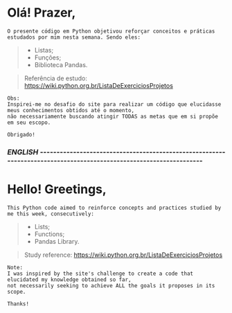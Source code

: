# Olá! Prazer,

``` 
O presente código em Python objetivou reforçar conceitos e práticas estudados por mim nesta semana. Sendo eles:
```

>- Listas;
>- Funções;
>- Biblioteca Pandas.


>Referência de estudo: https://wiki.python.org.br/ListaDeExerciciosProjetos

```
Obs:
Inspirei-me no desafio do site para realizar um código que elucidasse meus conhecimentos obtidos até o momento, 
não necessariamente buscando atingir TODAS as metas que em si propõe em seu escopo.

Obrigado!
```

### *ENGLISH* -------------------------------------------------------------------------------------------------------------------

# Hello! Greetings,

```
This Python code aimed to reinforce concepts and practices studied by me this week, consecutively:
```

>- Lists;
>- Functions;
>- Pandas Library.

>Study reference: https://wiki.python.org.br/ListaDeExerciciosProjetos

```
Note:
I was inspired by the site's challenge to create a code that elucidated my knowledge obtained so far,
not necessarily seeking to achieve ALL the goals it proposes in its scope.

Thanks!
```
